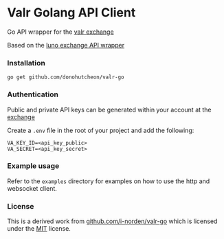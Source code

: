 # Valr Golang API Client

Go API wrapper for the [valr exchange](https://www.valr.com)

Based on the [luno exchange API wrapper](https://github.com/luno/luno-go)

### Installation

```
go get github.com/donohutcheon/valr-go
```

### Authentication

Public and private API keys can be generated within your account at the [exchange](https://www.valr.com)

Create a `.env` file in the root of your project and add the following:

```.env
VA_KEY_ID=<api_key_public>
VA_SECRET=<api_key_secret>
```

### Example usage

Refer to the `examples` directory for examples on how to use the http and websocket client.

### License

This is a derived work from [github.com/i-norden/valr-go](https://github.com/i-norden/valr-go) which is licensed under the [MIT](https://github.com/i-norden/valr-go/blob/master/LICENSE) license.